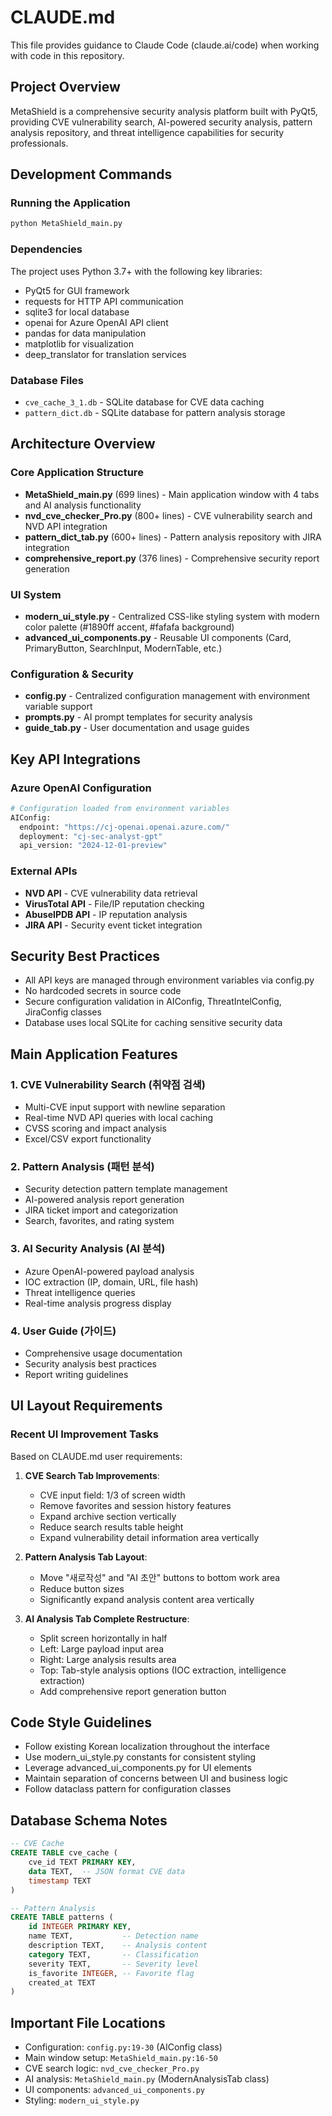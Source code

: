 # CLAUDE.md

This file provides guidance to Claude Code (claude.ai/code) when working with code in this repository.

## Project Overview
MetaShield is a comprehensive security analysis platform built with PyQt5, providing CVE vulnerability search, AI-powered security analysis, pattern analysis repository, and threat intelligence capabilities for security professionals.

## Development Commands

### Running the Application
```bash
python MetaShield_main.py
```

### Dependencies
The project uses Python 3.7+ with the following key libraries:
- PyQt5 for GUI framework
- requests for HTTP API communication
- sqlite3 for local database
- openai for Azure OpenAI API client
- pandas for data manipulation
- matplotlib for visualization
- deep_translator for translation services

### Database Files
- `cve_cache_3_1.db` - SQLite database for CVE data caching
- `pattern_dict.db` - SQLite database for pattern analysis storage

## Architecture Overview

### Core Application Structure
- **MetaShield_main.py** (699 lines) - Main application window with 4 tabs and AI analysis functionality
- **nvd_cve_checker_Pro.py** (800+ lines) - CVE vulnerability search and NVD API integration
- **pattern_dict_tab.py** (600+ lines) - Pattern analysis repository with JIRA integration
- **comprehensive_report.py** (376 lines) - Comprehensive security report generation

### UI System
- **modern_ui_style.py** - Centralized CSS-like styling system with modern color palette (#1890ff accent, #fafafa background)
- **advanced_ui_components.py** - Reusable UI components (Card, PrimaryButton, SearchInput, ModernTable, etc.)

### Configuration & Security
- **config.py** - Centralized configuration management with environment variable support
- **prompts.py** - AI prompt templates for security analysis
- **guide_tab.py** - User documentation and usage guides

## Key API Integrations

### Azure OpenAI Configuration
```python
# Configuration loaded from environment variables
AIConfig:
  endpoint: "https://cj-openai.openai.azure.com/"
  deployment: "cj-sec-analyst-gpt"
  api_version: "2024-12-01-preview"
```

### External APIs
- **NVD API** - CVE vulnerability data retrieval
- **VirusTotal API** - File/IP reputation checking
- **AbuseIPDB API** - IP reputation analysis
- **JIRA API** - Security event ticket integration

## Security Best Practices
- All API keys are managed through environment variables via config.py
- No hardcoded secrets in source code
- Secure configuration validation in AIConfig, ThreatIntelConfig, JiraConfig classes
- Database uses local SQLite for caching sensitive security data

## Main Application Features

### 1. CVE Vulnerability Search (취약점 검색)
- Multi-CVE input support with newline separation
- Real-time NVD API queries with local caching
- CVSS scoring and impact analysis
- Excel/CSV export functionality

### 2. Pattern Analysis (패턴 분석)
- Security detection pattern template management
- AI-powered analysis report generation
- JIRA ticket import and categorization
- Search, favorites, and rating system

### 3. AI Security Analysis (AI 분석)
- Azure OpenAI-powered payload analysis
- IOC extraction (IP, domain, URL, file hash)
- Threat intelligence queries
- Real-time analysis progress display

### 4. User Guide (가이드)
- Comprehensive usage documentation
- Security analysis best practices
- Report writing guidelines

## UI Layout Requirements

### Recent UI Improvement Tasks
Based on CLAUDE.md user requirements:

1. **CVE Search Tab Improvements**:
   - CVE input field: 1/3 of screen width
   - Remove favorites and session history features
   - Expand archive section vertically
   - Reduce search results table height
   - Expand vulnerability detail information area vertically

2. **Pattern Analysis Tab Layout**:
   - Move "새로작성" and "AI 초안" buttons to bottom work area
   - Reduce button sizes
   - Significantly expand analysis content area vertically

3. **AI Analysis Tab Complete Restructure**:
   - Split screen horizontally in half
   - Left: Large payload input area
   - Right: Large analysis results area
   - Top: Tab-style analysis options (IOC extraction, intelligence extraction)
   - Add comprehensive report generation button

## Code Style Guidelines
- Follow existing Korean localization throughout the interface
- Use modern_ui_style.py constants for consistent styling
- Leverage advanced_ui_components.py for UI elements
- Maintain separation of concerns between UI and business logic
- Follow dataclass pattern for configuration classes

## Database Schema Notes
```sql
-- CVE Cache
CREATE TABLE cve_cache (
    cve_id TEXT PRIMARY KEY,
    data TEXT,  -- JSON format CVE data
    timestamp TEXT
)

-- Pattern Analysis
CREATE TABLE patterns (
    id INTEGER PRIMARY KEY,
    name TEXT,           -- Detection name
    description TEXT,    -- Analysis content
    category TEXT,       -- Classification
    severity TEXT,       -- Severity level
    is_favorite INTEGER, -- Favorite flag
    created_at TEXT
)
```

## Important File Locations
- Configuration: `config.py:19-30` (AIConfig class)
- Main window setup: `MetaShield_main.py:16-50`
- CVE search logic: `nvd_cve_checker_Pro.py`
- AI analysis: `MetaShield_main.py` (ModernAnalysisTab class)
- UI components: `advanced_ui_components.py`
- Styling: `modern_ui_style.py`